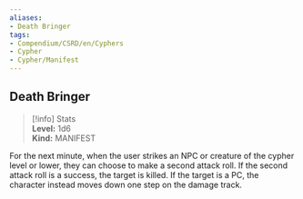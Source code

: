 ```yaml
---
aliases:
- Death Bringer
tags:
- Compendium/CSRD/en/Cyphers
- Cypher
- Cypher/Manifest
---
```


  
## Death Bringer  
>[!info] Stats  
> **Level:** 1d6  
> **Kind:** MANIFEST
  
For the next minute, when the user strikes an NPC or creature of the cypher level or lower, they can choose to make a second attack roll. If the second attack roll is a success, the target is killed. If the target is a PC, the character instead moves down one step on the damage track.